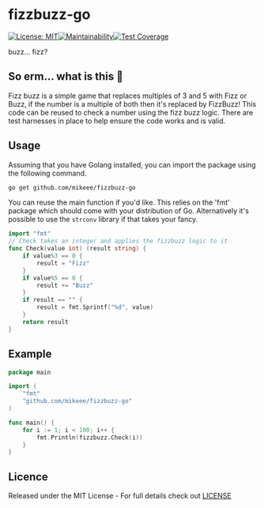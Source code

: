 # fizzbuzz-go

[![License: MIT](https://img.shields.io/badge/License-MIT-yellow.svg)](https://opensource.org/licenses/MIT)[![Maintainability](https://api.codeclimate.com/v1/badges/4151f350ea03f3b30824/maintainability)](https://codeclimate.com/github/mikeee/fizzbuzz-go/maintainability)[![Test Coverage](https://api.codeclimate.com/v1/badges/4151f350ea03f3b30824/test_coverage)](https://codeclimate.com/github/mikeee/fizzbuzz-go/test_coverage)

buzz... fizz?

## So erm... what is this 🤔

Fizz buzz is a simple game that replaces multiples of 3 and 5 with Fizz or Buzz, if the number is a multiple of both then it's replaced by FizzBuzz! This code can be reused to check a number using the fizz buzz logic. There are test harnesses in place to help ensure the code works and is valid.

## Usage

Assuming that you have Golang installed, you can import the package using the following command.

```bash
go get github.com/mikeee/fizzbuzz-go
```

You can reuse the main function if you'd like. This relies on the 'fmt' package which should come with your distribution of Go. Alternatively it's possible to use the `strconv` library if that takes your fancy.

```go
import "fmt"
// Check takes an integer and applies the fizzbuzz logic to it
func Check(value int) (result string) {
    if value%3 == 0 {
        result = "Fizz"
    }
    if value%5 == 0 {
        result += "Buzz"
    }
    if result == "" {
        result = fmt.Sprintf("%d", value)
    }
    return result
}
```

## Example

```go
package main

import (
    "fmt"
    "github.com/mikeee/fizzbuzz-go"
)

func main() {
    for i := 1; i < 100; i++ {
        fmt.Println(fizzbuzz.Check(i))
    }
}
```

## Licence

Released under the MIT License - For full details check out [LICENSE](https://github.com/mikeee/fizzbuzz-go/blob/master/LICENSE)